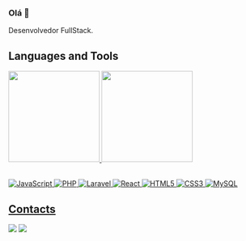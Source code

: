 ### Olá 👋

Desenvolvedor FullStack.

<!--
Lover of Technology and Coding.
-->
<!--
**luisphillipe/luisphillipe** is a ✨ _special_ ✨ repository because its `README.md` (this file) appears on your GitHub profile.

Here are some ideas to get you started:

- 🔭 I’m currently working on ...
- 🌱 I’m currently learning ...
- 👯 I’m looking to collaborate on ...
- 🤔 I’m looking for help with ...
- 💬 Ask me about ...
- 📫 How to reach me: ...
- 😄 Pronouns: ...
- ⚡ Fun fact: ...
-->

## Languages and Tools


<div>
<a href="https://github.com/luisphillipe">
<img height="180em" src="https://github-readme-stats.vercel.app/api/top-langs/?username=luisphillipe&layout=compact&langs_count=7&theme=dracula"/>
<img height="180em" src="https://github-readme-stats.vercel.app/api?username=luisphillipe&show_icons=true&theme=dracula&include_all_commits=true&count_private=true"/>
</div>

<br>

![JavaScript](https://img.shields.io/badge/javascript-%23323330.svg?style=for-the-badge&logo=javascript&logoColor=%23F7DF1E) ![PHP](https://img.shields.io/badge/php-%23777BB4.svg?style=for-the-badge&logo=php&logoColor=white) ![Laravel](https://img.shields.io/badge/laravel-%23FF2D20.svg?style=for-the-badge&logo=laravel&logoColor=white) ![React](https://img.shields.io/badge/react-%2320232a.svg?style=for-the-badge&logo=react&logoColor=%2361DAFB) ![HTML5](https://img.shields.io/badge/html5-%23E34F26.svg?style=for-the-badge&logo=html5&logoColor=white) ![CSS3](https://img.shields.io/badge/css3-%231572B6.svg?style=for-the-badge&logo=css3&logoColor=white) ![MySQL](https://img.shields.io/badge/mysql-%2300f.svg?style=for-the-badge&logo=mysql&logoColor=white)


<!--
<div style="display: inline_block"><br>
  <img align="center" height="40" width="40" src="https://raw.githubusercontent.com/devicons/devicon/master/icons/javascript/javascript-plain.svg">
  <img align="center" height="40" width="40" src="https://cdn.jsdelivr.net/gh/devicons/devicon/icons/typescript/typescript-original.svg" />
  <img align="center" height="40" width="40" src="https://cdn.jsdelivr.net/gh/devicons/devicon/icons/php/php-original.svg" />       
</div>
-->


## Contacts

<div>
  <a href = "mailto:luisphillipe87@gmail.com"><img src="https://img.shields.io/badge/Gmail-D14836?style=for-the-badge&logo=gmail&logoColor=white" target="_blank"></a>
  <a href="https://www.linkedin.com/in/phillipe-costa-da-silva-9a227651" target="_blank"><img src="https://img.shields.io/badge/-LinkedIn-%230077B5?style=for-the-badge&logo=linkedin&logoColor=white" target="_blank"></a> 
  
</div>







